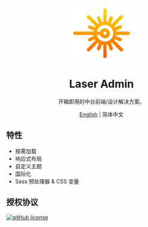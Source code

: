 <p align="center">
  <a href="//laser-admin.github.io/" rel="noopener" target="_blank"><img width="150" src="public/logo.png" alt="logo"></a>
</p>

<h1 align="center">Laser Admin</h1>

<div align="center">
开箱即用的中台前端/设计解决方案。
</div>

<div align="center">

[English](README.md) | 简体中文

</div>

## 特性

- 按需加载
- 响应式布局
- 自定义主题
- 国际化
- Sass 预处理器 & CSS 变量

## 授权协议

[![gitHub license](https://img.shields.io/github/license/laser-admin/laser-admin?style=flat-square)](/LICENSE)
